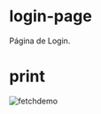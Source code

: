 # login-page
Página de Login.

# print
![fetchdemo](https://github.com/luigimilanez/login-page/assets/89088603/d612de39-d457-4111-bf76-a7b01e0ca799)
